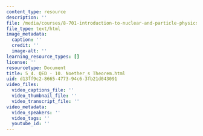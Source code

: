 ```yaml
---
content_type: resource
description: ''
file: /media/courses/8-701-introduction-to-nuclear-and-particle-physics-fall-2020/5_4-qed-10-noether_s-theorem.html
file_type: text/html
image_metadata:
  caption: ''
  credit: ''
  image-alt: ''
learning_resource_types: []
license: ''
resourcetype: Document
title: 5_4. QED - 10. Noether_s Theorem.html
uid: d13ff9c2-8665-4773-94c6-3fb21d043091
video_files:
  video_captions_file: ''
  video_thumbnail_file: ''
  video_transcript_file: ''
video_metadata:
  video_speakers: ''
  video_tags: ''
  youtube_id: ''
---
```


